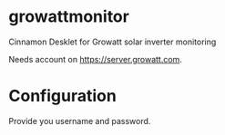# growattmonitor
Cinnamon Desklet for Growatt solar inverter monitoring

Needs account on https://server.growatt.com. 

# Configuration
Provide you username and password. 


